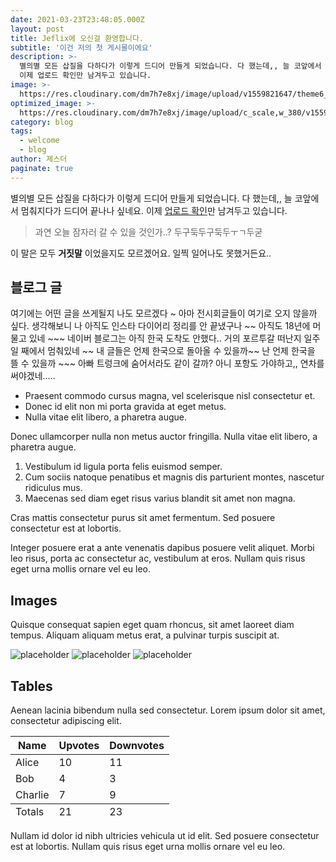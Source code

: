 ```yaml
---
date: 2021-03-23T23:48:05.000Z
layout: post
title: Jeflix에 오신걸 환영합니다.
subtitle: '이건 저의 첫 게시물이에요'
description: >-
  별의별 모든 삽질을 다하다가 이렇게 드디어 만들게 되었습니다. 다 했는데,, 늘 코앞에서 멈춰지다가 드디어 끝나나 싶네요.
  이제 업로드 확인만 남겨두고 있습니다.
image: >-
  https://res.cloudinary.com/dm7h7e8xj/image/upload/v1559821647/theme6_qeeojf.jpg
optimized_image: >-
  https://res.cloudinary.com/dm7h7e8xj/image/upload/c_scale,w_380/v1559821647/theme6_qeeojf.jpg
category: blog
tags:
  - welcome
  - blog
author: 졔스더
paginate: true
---
```

별의별 모든 삽질을 다하다가 이렇게 드디어 만들게 되었습니다. 다 했는데,, 늘 코앞에서 멈춰지다가 드디어 끝나나 싶네요.
  이제 <a href="#">업로드 확인</a>만 남겨두고 있습니다.

> 과연 오늘 잠자러 갈 수 있을 것인가..? 두구둑두구둑두ㅜㄱ두굳 

이 말은 모두 **거짓말** 이었을지도 모르겠어요. 일찍 일어나도 못했거든요.. 


## 블로그 글

여기에는 어떤 글을 쓰게될지 나도 모르겠다 ~ 아마 전시회글들이 여기로 오지 않을까 싶다.
생각해보니 나 아직도 인스타 다이어리 정리를 안 끝냈구나 ~~ 아직도 18년에 머물고 있네 ~~~
네이버 블로그는 아직 한국 도착도 안했다.. 거의 포르투갈 떠난지 일주일 째에서 멈춰있네 ~~
내 글들은 언제 한국으로 돌아올 수 있을까~~
난 언제 한국을 뜰 수 있을까 ~~~ 아빠 트렁크에 숨어서라도 같이 갈까? 아니
포항도 가야하고,, 연차를 써야겠네.....

* Praesent commodo cursus magna, vel scelerisque nisl consectetur et.
* Donec id elit non mi porta gravida at eget metus.
* Nulla vitae elit libero, a pharetra augue.

Donec ullamcorper nulla non metus auctor fringilla. Nulla vitae elit libero, a pharetra augue.

1. Vestibulum id ligula porta felis euismod semper.
2. Cum sociis natoque penatibus et magnis dis parturient montes, nascetur ridiculus mus.
3. Maecenas sed diam eget risus varius blandit sit amet non magna.

Cras mattis consectetur purus sit amet fermentum. Sed posuere consectetur est at lobortis.

Integer posuere erat a ante venenatis dapibus posuere velit aliquet. Morbi leo risus, porta ac consectetur ac, vestibulum at eros. Nullam quis risus eget urna mollis ornare vel eu leo.

## Images

Quisque consequat sapien eget quam rhoncus, sit amet laoreet diam tempus. Aliquam aliquam metus erat, a pulvinar turpis suscipit at.

![placeholder](https://placehold.it/800x400 "Large example image") ![placeholder](https://placehold.it/400x200 "Medium example image") ![placeholder](https://placehold.it/200x200 "Small example image")

## Tables

Aenean lacinia bibendum nulla sed consectetur. Lorem ipsum dolor sit amet, consectetur adipiscing elit.

<table>
  <thead>
    <tr>
      <th>Name</th>
      <th>Upvotes</th>
      <th>Downvotes</th>
    </tr>
  </thead>
  <tfoot>
    <tr>
      <td>Totals</td>
      <td>21</td>
      <td>23</td>
    </tr>
  </tfoot>
  <tbody>
    <tr>
      <td>Alice</td>
      <td>10</td>
      <td>11</td>
    </tr>
    <tr>
      <td>Bob</td>
      <td>4</td>
      <td>3</td>
    </tr>
    <tr>
      <td>Charlie</td>
      <td>7</td>
      <td>9</td>
    </tr>
  </tbody>
</table>

Nullam id dolor id nibh ultricies vehicula ut id elit. Sed posuere consectetur est at lobortis. Nullam quis risus eget urna mollis ornare vel eu leo.
